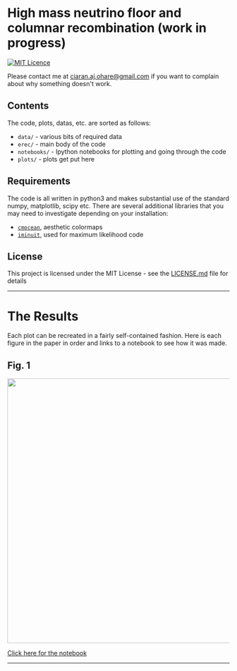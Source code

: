 # High mass neutrino floor and columnar recombination (work in progress)

[//]:[![DOI](https://zenodo.org/badge/156694427.svg)](https://zenodo.org/badge/latestdoi/156694427)
[//]:[![arXiv](https://img.shields.io/badge/arXiv-1909.04684-B31B1B.svg)](https://arxiv.org/abs/1909.04684)
[![MIT Licence](https://badges.frapsoft.com/os/mit/mit.svg?v=103)](https://opensource.org/licenses/mit-license.php)


Please contact me at ciaran.aj.ohare@gmail.com if you want to complain about why something doesn't work.

## Contents

The code, plots, datas, etc. are sorted as follows:

* `data/` - various bits of required data
* `erec/` - main body of the code
* `notebooks/` - Ipython notebooks for plotting and going through the code
* `plots/` - plots get put here

## Requirements

The code is all written in python3 and makes substantial use of the standard numpy, matplotlib, scipy etc. There are several additional libraries that you may need to investigate depending on your installation:

* [`cmocean`](https://matplotlib.org/cmocean/), aesthetic colormaps
* [`iminuit`](https://iminuit.readthedocs.io/en/latest/), used for maximum likelihood code


## License

This project is licensed under the MIT License - see the [LICENSE.md](LICENSE.md) file for details


---


# The Results
Each plot can be recreated in a fairly self-contained fashion. Here is each figure in the paper in order and links to a notebook to see how it was made.


## Fig. 1
<img src="plots/plots_png/vrvphi-zfehcut_dist.png" width="600" height="600">

[Click here for the notebook](https://github.com/cajohare/DarkShards/blob/master/code/Plot_ThreeComponentHalo.ipynb)

---
